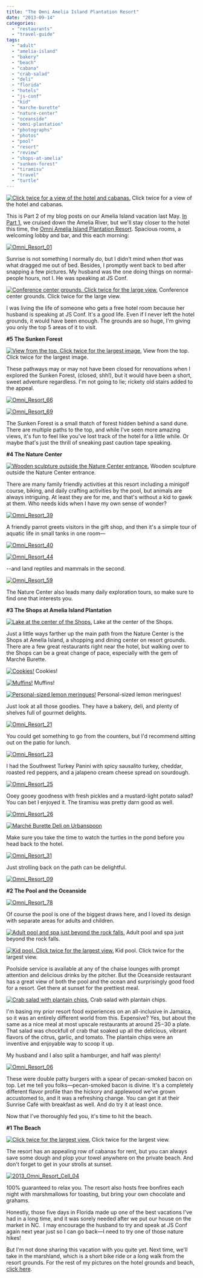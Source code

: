 ```yaml
---
title: "The Omni Amelia Island Plantation Resort"
date: "2013-09-14"
categories:
  - "restaurants"
  - "travel-guide"
tags:
  - "adult"
  - "amelia-island"
  - "bakery"
  - "beach"
  - "cabana"
  - "crab-salad"
  - "deli"
  - "florida"
  - "hotels"
  - "js-conf"
  - "kid"
  - "marche-burette"
  - "nature-center"
  - "oceanside"
  - "omni-plantation"
  - "photographs"
  - "photos"
  - "pool"
  - "resort"
  - "review"
  - "shops-at-amelia"
  - "sunken-forest"
  - "tiramisu"
  - "travel"
  - "turtle"
---
```





<div class="caption">

[![Click twice for a view of the hotel and cabanas.](http://s3.amazonaws.com/thegourmez-wpmedia/2013/09/Omni_Resort_81-1024x106.jpg)](http://www.thegourmez.com/2013/09/the-omni-amelia-island-plantation-resort/omni_resort_81/) Click twice for a view of the hotel and cabanas.</div>


This is Part 2 of my blog posts on our Amelia Island vacation last May. [In Part 1,](http://www.thegourmez.com/2013/09/pajama-daves-amelia-river-cruise/) we cruised down the Amelia River, but we'll stay closer to the hotel this time, the [Omni Amelia Island Plantation Resort](http://www.omnihotels.com/FindAHotel/AmeliaIsland.aspx). Spacious rooms, a welcoming lobby and bar, and this each morning:

[![Omni_Resort_01](http://s3.amazonaws.com/thegourmez-wpmedia/2013/09/Omni_Resort_01-500x332.jpg)](http://www.thegourmez.com/2013/09/the-omni-amelia-island-plantation-resort/omni_resort_01/)

Sunrise is not something I normally do, but I didn't mind when _that_ was what dragged me out of bed. Besides, I promptly went back to bed after snapping a few pictures. My husband was the one doing things on normal-people hours, not I. He was speaking at JS Conf.




<div class="caption">

[![Conference center grounds. Click twice for the large view.](http://s3.amazonaws.com/thegourmez-wpmedia/2013/09/Omni_Resort_07-1024x370.jpg)](http://www.thegourmez.com/2013/09/the-omni-amelia-island-plantation-resort/omni_resort_07/) Conference center grounds. Click twice for the large view.</div>


I was living the life of someone who gets a free hotel room because her husband is speaking at JS Conf. It's a good life. Even if I never left the hotel grounds, it would have been enough. The grounds are so huge, I'm giving you only the top 5 areas of it to visit.

**#5 The Sunken Forest**




<div class="caption">

[![View from the top. Click twice for the largest image.](http://s3.amazonaws.com/thegourmez-wpmedia/2013/09/Omni_Resort_61-1024x161.jpg)](http://www.thegourmez.com/2013/09/the-omni-amelia-island-plantation-resort/omni_resort_61/) View from the top. Click twice for the largest image.</div>


These pathways may or may not have been closed for renovations when I explored the Sunken Forest, (closed, shh!), but it would have been a short, sweet adventure regardless. I'm not going to lie; rickety old stairs added to the appeal.

[![Omni_Resort_66](http://s3.amazonaws.com/thegourmez-wpmedia/2013/09/Omni_Resort_66.jpg)](http://www.thegourmez.com/2013/09/the-omni-amelia-island-plantation-resort/omni_resort_66/)

[![Omni_Resort_69](http://s3.amazonaws.com/thegourmez-wpmedia/2013/09/Omni_Resort_69-332x500.jpg)](http://www.thegourmez.com/2013/09/the-omni-amelia-island-plantation-resort/omni_resort_69/)

The Sunken Forest is a small thatch of forest hidden behind a sand dune. There are multiple paths to the top, and while I've seen more amazing views, it's fun to feel like you've lost track of the hotel for a little while. Or maybe that's just the thrill of sneaking past caution tape speaking.

**#4 The Nature Center**




<div class="caption">

[![Wooden sculpture outside the Nature Center entrance.](http://s3.amazonaws.com/thegourmez-wpmedia/2013/09/Omni_Resort_35-332x500.jpg)](http://www.thegourmez.com/2013/09/the-omni-amelia-island-plantation-resort/omni_resort_35/) Wooden sculpture outside the Nature Center entrance.</div>


There are many family friendly activities at this resort including a minigolf course, biking, and daily crafting activities by the pool, but animals are always intriguing. At least they are for me, and that's without a kid to gawk at them. Who needs kids when I have my own sense of wonder?

[![Omni_Resort_39](http://s3.amazonaws.com/thegourmez-wpmedia/2013/09/Omni_Resort_39-332x500.jpg)](http://www.thegourmez.com/2013/09/the-omni-amelia-island-plantation-resort/omni_resort_39/)

A friendly parrot greets visitors in the gift shop, and then it's a simple tour of aquatic life in small tanks in one room—

[![Omni_Resort_40](http://s3.amazonaws.com/thegourmez-wpmedia/2013/09/Omni_Resort_40-500x332.jpg)](http://www.thegourmez.com/2013/09/the-omni-amelia-island-plantation-resort/omni_resort_40/)

[![Omni_Resort_44](http://s3.amazonaws.com/thegourmez-wpmedia/2013/09/Omni_Resort_44-500x332.jpg)](http://www.thegourmez.com/2013/09/the-omni-amelia-island-plantation-resort/omni_resort_44/)

\--and land reptiles and mammals in the second.

[![Omni_Resort_59](http://s3.amazonaws.com/thegourmez-wpmedia/2013/09/Omni_Resort_59-500x332.jpg)](http://www.thegourmez.com/2013/09/the-omni-amelia-island-plantation-resort/omni_resort_59/)

The Nature Center also leads many daily exploration tours, so make sure to find one that interests you.

**#3 The Shops at Amelia Island Plantation**




<div class="caption">

[![ Lake at the center of the Shops.](http://s3.amazonaws.com/thegourmez-wpmedia/2013/09/Omni_Resort_13-332x500.jpg)](http://www.thegourmez.com/2013/09/the-omni-amelia-island-plantation-resort/omni_resort_13/) Lake at the center of the Shops.</div>


Just a little ways farther up the main path from the Nature Center is the Shops at Amelia Island, a shopping and dining center on resort grounds. There are a few great restaurants right near the hotel, but walking over to the Shops can be a great change of pace, especially with the gem of Marché Burette.




<div class="caption">

[![Cookies!](http://s3.amazonaws.com/thegourmez-wpmedia/2013/09/Omni_Resort_17-500x332.jpg)](http://www.thegourmez.com/2013/09/the-omni-amelia-island-plantation-resort/omni_resort_17/) Cookies!</div>





<div class="caption">

[![Muffins!](http://s3.amazonaws.com/thegourmez-wpmedia/2013/09/Omni_Resort_18-332x500.jpg)](http://www.thegourmez.com/2013/09/the-omni-amelia-island-plantation-resort/omni_resort_18/) Muffins!</div>





<div class="caption">

[![Personal-sized lemon meringues!](http://s3.amazonaws.com/thegourmez-wpmedia/2013/09/Omni_Resort_20-500x332.jpg)](http://www.thegourmez.com/2013/09/the-omni-amelia-island-plantation-resort/omni_resort_20/) Personal-sized lemon meringues!</div>


Just look at all those goodies. They have a bakery, deli, and plenty of shelves full of gourmet delights.

[![Omni_Resort_21](http://s3.amazonaws.com/thegourmez-wpmedia/2013/09/Omni_Resort_21-500x332.jpg)](http://www.thegourmez.com/2013/09/the-omni-amelia-island-plantation-resort/omni_resort_21/)

You could get something to go from the counters, but I'd recommend sitting out on the patio for lunch.

[![Omni_Resort_23](http://s3.amazonaws.com/thegourmez-wpmedia/2013/09/Omni_Resort_23-332x500.jpg)](http://www.thegourmez.com/2013/09/the-omni-amelia-island-plantation-resort/omni_resort_23/)

I had the Southwest Turkey Panini with spicy sausalito turkey, cheddar, roasted red peppers, and a jalapeno cream cheese spread on sourdough.

[![Omni_Resort_25](http://s3.amazonaws.com/thegourmez-wpmedia/2013/09/Omni_Resort_25-500x332.jpg)](http://www.thegourmez.com/2013/09/the-omni-amelia-island-plantation-resort/omni_resort_25/)

Ooey gooey goodness with fresh pickles and a mustard-light potato salad? You can bet I enjoyed it. The tiramisu was pretty darn good as well.

[![Omni_Resort_26](http://s3.amazonaws.com/thegourmez-wpmedia/2013/09/Omni_Resort_26-332x500.jpg)](http://www.thegourmez.com/2013/09/the-omni-amelia-island-plantation-resort/omni_resort_26/)

[![Marché Burette Deli on Urbanspoon](http://www.urbanspoon.com/b/link/1681423/minilink.gif)](http://www.urbanspoon.com/r/44/1681423/restaurant/Jacksonville/Marche-Burette-Deli-Fernandina-Beach)

Make sure you take the time to watch the turtles in the pond before you head back to the hotel.

[![Omni_Resort_31](http://s3.amazonaws.com/thegourmez-wpmedia/2013/09/Omni_Resort_31-500x332.jpg)](http://www.thegourmez.com/2013/09/the-omni-amelia-island-plantation-resort/omni_resort_31/)

Just strolling back on the path can be delightful.

[![Omni_Resort_09](http://s3.amazonaws.com/thegourmez-wpmedia/2013/09/Omni_Resort_09-332x500.jpg)](http://www.thegourmez.com/2013/09/the-omni-amelia-island-plantation-resort/omni_resort_09/)

**#2 The Pool and the Oceanside**

[![Omni_Resort_78](http://s3.amazonaws.com/thegourmez-wpmedia/2013/09/Omni_Resort_78-500x332.jpg)](http://www.thegourmez.com/2013/09/the-omni-amelia-island-plantation-resort/omni_resort_78/)

Of course the pool is one of the biggest draws here, and I loved its design with separate areas for adults and children.




<div class="caption">

[![Adult pool and spa just beyond the rock falls.](http://s3.amazonaws.com/thegourmez-wpmedia/2013/09/Omni_Resort_76-500x332.jpg)](http://www.thegourmez.com/2013/09/the-omni-amelia-island-plantation-resort/omni_resort_76/) Adult pool and spa just beyond the rock falls.</div>





<div class="caption">

[![Kid pool. Click twice for the largest view.](http://s3.amazonaws.com/thegourmez-wpmedia/2013/09/Omni_Resort_79-1024x313.jpg)](http://www.thegourmez.com/2013/09/the-omni-amelia-island-plantation-resort/omni_resort_79/) Kid pool. Click twice for the largest view.</div>


Poolside service is available at any of the chaise lounges with prompt attention and delicious drinks by the pitcher. But the Oceanside restaurant has a great view of both the pool and the ocean and surprisingly good food for a resort. Get there at sunset for the prettiest meal.




<div class="caption">

[![Crab salad with plantain chips.](http://s3.amazonaws.com/thegourmez-wpmedia/2013/09/Omni_Resort_05-500x332.jpg)](http://www.thegourmez.com/2013/09/the-omni-amelia-island-plantation-resort/omni_resort_05/) Crab salad with plantain chips.</div>


I'm basing my prior resort food experiences on an all-inclusive in Jamaica, so it was an entirely different world from this. Expensive? Yes, but about the same as a nice meal at most upscale restaurants at around $25-$30 a plate. That salad was chockfull of crab that soaked up all the delicious, vibrant flavors of the citrus, garlic, and tomato. The plantain chips were an inventive and enjoyable way to scoop it up.

My husband and I also split a hamburger, and half was plenty!

[![Omni_Resort_06](http://s3.amazonaws.com/thegourmez-wpmedia/2013/09/Omni_Resort_06-500x332.jpg)](http://www.thegourmez.com/2013/09/the-omni-amelia-island-plantation-resort/omni_resort_06/)

These were double patty burgers with a spear of pecan-smoked bacon on top. Let me tell you folks—pecan-smoked bacon is divine. It's a completely different flavor profile than the hickory and applewood we've grown accustomed to, and it was a refreshing change. You can get it at their Sunrise Café with breakfast as well. And do try it at least once.

Now that I've thoroughly fed you, it's time to hit the beach.

**#1 The Beach**




<div class="caption">

[![Click twice for the largest view.](http://s3.amazonaws.com/thegourmez-wpmedia/2013/09/Omni_Resort_82-1024x169.jpg)](http://www.thegourmez.com/2013/09/the-omni-amelia-island-plantation-resort/omni_resort_82/) Click twice for the largest view.</div>


The resort has an appealing row of cabanas for rent, but you can always save some dough and plop your towel anywhere on the private beach. And don't forget to get in your strolls at sunset.

[![2013_Omni_Resort_Cell_04](http://s3.amazonaws.com/thegourmez-wpmedia/2013/09/2013_Omni_Resort_Cell_04.jpg)](http://www.thegourmez.com/2013/09/the-omni-amelia-island-plantation-resort/2013_omni_resort_cell_04/)

100% guaranteed to relax you. The resort also hosts free bonfires each night with marshmallows for toasting, but bring your own chocolate and grahams.

Honestly, those five days in Florida made up one of the best vacations I've had in a long time, and it was sorely needed after we put our house on the market in NC.  I may encourage the husband to try and speak at JS Conf again next year just so I can go back—I need to try one of those nature hikes!

But I'm not done sharing this vacation with you quite yet. Next time, we'll take in the marshland, which is a short bike ride or a long walk from the resort grounds. For the rest of my pictures on the hotel grounds and beach, [click here](https://www.facebook.com/media/set/?set=a.10151473862544607.1073741834.567409606&type=1&l=5e35e8838d).
